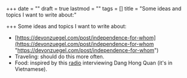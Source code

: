 +++
date = ""
draft = true
lastmod = ""
tags = []
title = "Some ideas and topics I want to write about:"

+++
Some ideas and topics I want to write about:

* [https://devonzuegel.com/post/independence-for-whom](https://devonzuegel.com/post/independence-for-whom "https://devonzuegel.com/post/independence-for-whom")
* Traveling: should do this more often.
* Food: inspired by this [radio](https://www.youtube.com/watch?v=Z5goVI4T6I8) interviewing Dang Hong Quan (it's in Vietnamese).